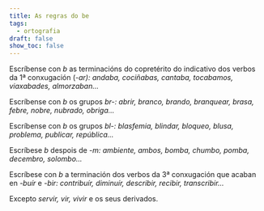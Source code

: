 ```yaml
---
title: As regras do be
tags:
  - ortografia
draft: false
show_toc: false
---
```

<article> 

Escríbense con *b* as terminacións do copretérito do indicativo dos verbos da 1ª conxugación (*\-ar): andaba, cociñabas, cantaba, tocabamos, viaxabades, almorzaban...*

</article>



<article>

Escríbense con *b* os grupos *br-:  abrir, branco, brando, branquear, brasa, febre, nobre, nubrado, obriga...*

</article>



<article>

Escríbense con *b* os grupos *bl-:  blasfemia, blindar, bloqueo, blusa, problema, publicar, república...*

</article>



<article>

Escríbese *b* despois de *\-m:  ambiente, ambos, bomba, chumbo, pomba, decembro, solombo...*

</article>



<article>

Escríbese con *b* a terminación dos verbos da 3ª conxugación que acaban en *\-buír* e *\-bir: contribuír, diminuír, describir, recibir, transcribir...*

 Excepto *servir, vir, vivir* e os seus derivados. 

</article>